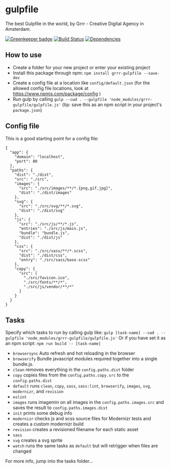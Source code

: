 # gulpfile
The best Gulpfile in the world, by Grrr - Creative Digital Agency in Amsterdam.

[![Greenkeeper badge](https://badges.greenkeeper.io/grrr-amsterdam/gulpfile.svg)](https://greenkeeper.io/)
[![Build Status](https://travis-ci.org/grrr-amsterdam/gulpfile.svg)](https://travis-ci.org/grrr-amsterdam/gulpfile)
[![Dependencies](https://david-dm.org/grrr-amsterdam/gulpfile.svg)](https://david-dm.org/grrr-amsterdam/gulpfile)


## How to use

- Create a folder for your new project or enter your existing project
- Install this package through npm: `npm install grrr-gulpfile --save-dev`
- Create a config file at a location like `config/default.json` (for the allowed config file locations, look at https://www.npmjs.com/package/config )
- Run gulp by calling `gulp --cwd . --gulpfile 'node_modules/grrr-gulpfile/gulpfile.js'` (tip: save this as an npm script in your project's `package.json`)


## Config file

This is a good starting point for a config file:

```
{
  "app": {
    "domain": "localhost",
    "port": 80
  },
  "paths": {
    "dist": "./dist",
    "src": "./src",
    "images": {
      "src": "./src/images/**/*.{png,gif,jpg}",
      "dist": "./dist/images"
    },
    "svg": {
      "src": "./src/svg/**/*.svg",
      "dist": "./dist/svg"
    },
    "js": {
      "src": "./src/js/**/*.js",
      "entries": "./src/js/main.js",
      "bundle": "bundle.js",
      "dist": "./dist/js"
    },
    "css": {
      "src": "./src/sass/**/*.scss",
      "dist": "./dist/css",
      "entry": "./src/sass/base.scss"
    },
    "copy": {
      "src": [
        "./src/favicon.ico",
        "./src/fonts/**/*",
        "./src/js/vendor/**/*"
      ]
    }
  }
}
```

## Tasks

Specify which tasks to run by calling gulp like: `gulp [task-name] --cwd . --gulpfile 'node_modules/grrr-gulpfile/gulpfile.js'`
Or if you have set it as an npm script: `npm run build -- [task-name]`

- `browsersync` Auto refresh and hot reloading in the browser
- `browserify` Bundle javascript modules required together into a single bundle.js.
- `clean` removes everything in the `config.paths.dist` folder
- `copy` copies files from the `config.paths.copy.src` to the `config.paths.dist`
- `default` runs `clean`, `copy`, `sass`, `sass:lint`, `browserify`, `images`, `svg`, `modernizr`, and `revision`
- `eslint`
- `images` runs imagemin on all images in the `config.paths.images.src` and saves the result to `config.paths.images.dist`
- `init` prints some debug info
- `modernizr` checks js and scss source files for Modernizr tests and creates a custom modernizr build
- `revision` creates a revisioned filename for each static asset
- `sass`
- `svg` creates a svg sprite
- `watch` runs the same tasks as `default` but will retrigger when files are changed

For more info, jump into the tasks folder...
